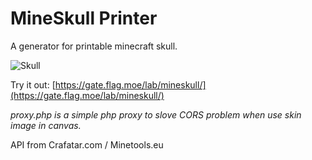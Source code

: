 # MineSkull Printer

A generator for printable minecraft skull.

![Skull](https://i.loli.net/2018/08/31/5b883113d846a.jpg)

Try it out: [https://gate.flag.moe/lab/mineskull/](https://gate.flag.moe/lab/mineskull/)

*proxy.php is a simple php proxy to slove CORS problem when use skin image in canvas.*

API from Crafatar.com / Minetools.eu